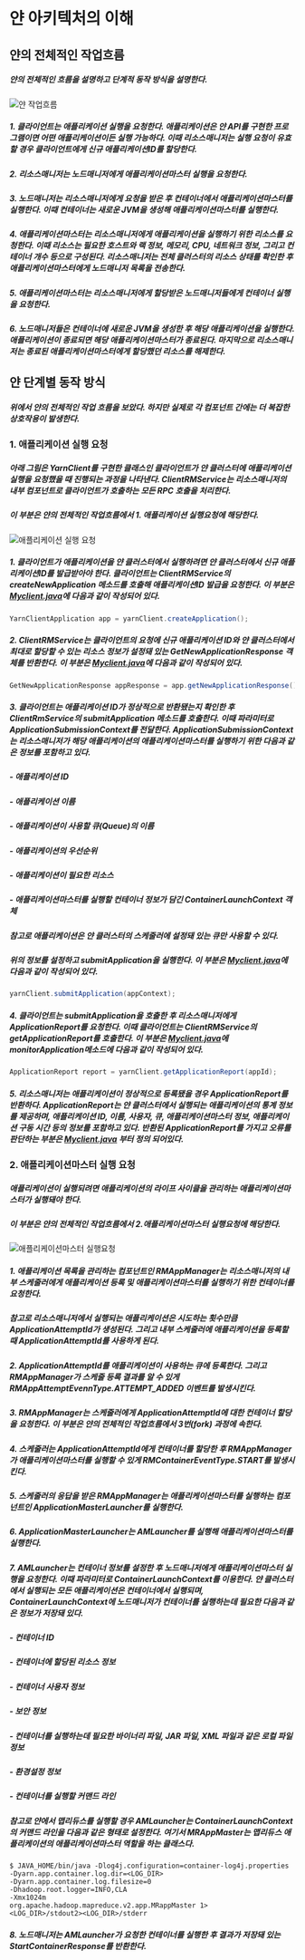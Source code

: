 # 얀 아키텍처의 이해
## 얀의 전체적인 작업흐름
##### 얀의 전체적인 흐름을 설명하고 단계적 동작 방식을 설명한다.
![얀 작업흐름](https://github.com/googolhkl/TIL/blob/master/hadoop2/yarn/architecture/YarnWorkflow.png)

##### 1. 클라이언트는 애플리케이션 실행을 요청한다. 애플리케이션은 얀 API를 구현한 프로그램이면 어떤 애플리케이션이든 실행 가능하다. 이때 리소스매니저는 실행 요청이 유효할 경우 클라이언트에게 신규 애플리케이션ID를 할당한다.
##### 2. 리소스매니저는 노드매니저에게 애플리케이션마스터 실행을 요청한다.
##### 3. 노드매니저는 리소스매니저에게 요청을 받은 후 컨테이너에서 애플리케이션마스터를 실행한다. 이때 컨테이너는 새로운 JVM을 생성해 애플리케이션마스터를 실행한다.
##### 4. 애플리케이션마스터는 리소스매니저에게 애플리케이션을 실행하기 위한 리소스를 요청한다. 이때 리소스는 필요한 호스트와 랙 정보, 메모리, CPU, 네트워크 정보, 그리고 컨테이너 개수 등으로 구성된다. 리소스매니저는 전체 클러스터의 리소스 상태를 확인한 후 애플리케이션마스터에게 노드매니저 목록을 전송한다.
##### 5. 애플리케이션마스터는 리소스매니저에게 할당받은 노드매니저들에게 컨테이너 실행을 요청한다.
##### 6. 노드매니저들은 컨테이너에 새로운 JVM을 생성한 후 해당 애플리케이션을 실행한다. 애플리케이션이 종료되면 해당 애플리케이션마스터가 종료된다. 마지막으로 리소스매니저는 종료된 애플리케이션마스터에게 할당했던 리소스를 해제한다.

## 얀 단계별 동작 방식
##### 위에서 얀의 전체적인 작업 흐름을 보았다. 하지만 실제로 각 컴포넌트 간에는 더 복잡한 상호작용이 발생한다.  
### 1. 애플리케이션 실행 요청
##### 아래 그림은 YarnClient를 구현한 클래스인 클라이언트가 얀 클러스터에 애플리케이션 실행을 요청했을 때 진행되는 과정을 나타낸다. ClientRMService는 리소스매니저의 내부 컴포넌트로 클라이언트가 호출하는 모든 RPC 호출을 처리한다.
##### 이 부분은 얀의 전체적인 작업흐름에서 1. 애플리케이션 실행요청에 해당한다.
![애플리케이션 실행 요청](https://github.com/googolhkl/TIL/blob/master/hadoop2/yarn/architecture/ApplicationExecutingRequest.png)

#####  1. 클라이언트가 애플리케이션을 얀 클러스터에서 실행하려면 얀 클러스터에서 신규 애플리케이션ID를 발급받아야 한다. 클라이언트는 ClientRMService의 createNewApplication 메소드를 호출해 애플리케이션ID 발급을 요청한다. 이 부분은 [Myclient.java](https://github.com/googolhkl/TIL/blob/master/hadoop2/yarn/application/com/hkl/hadoop/yarn/examples/MyClient.java#L185)에 다음과 같이 작성되어 있다.

```java
YarnClientApplication app = yarnClient.createApplication();
```

##### 2. ClientRMService는 클라이언트의 요청에 신규 애플리케이션 ID와 얀 클러스터에서 최대로 할당할 수 있는 리소스 정보가 설정돼 있는 GetNewApplicationResponse 객체를 반환한다. 이 부분은 [Myclient.java](https://github.com/googolhkl/TIL/blob/master/hadoop2/yarn/application/com/hkl/hadoop/yarn/examples/MyClient.java#L186)에 다음과 같이 작성되어 있다.

```java
GetNewApplicationResponse appResponse = app.getNewApplicationResponse();
```

##### 3. 클라이언트는 애플리케이션 ID가 정상적으로 반환됐는지 확인한 후 ClientRmService의 submitApplication 메소드를 호출한다. 이때 파라미터로 ApplicationSubmissionContext를 전달한다. ApplicationSubmissionContext는 리소스매니저가 해당 애플리케이션의 애플리케이션마스터를 실행하기 위한 다음과 같은 정보를 포함하고 있다.
##### - 애플리케이션 ID
##### - 애플리케이션 이름
##### - 애플리케이션이 사용할 큐(Queue)의 이름
##### - 애플리케이션의 우선순위
##### - 애플리케이션이 필요한 리소스
##### - 애플리케이션마스터를 실행할 컨테이너 정보가 담긴 ContainerLaunchContext 객체
##### 참고로 애플리케이션은 얀 클러스터의 스케줄러에 설정돼 있는 큐만 사용할 수 있다.
##### 위의 정보를 설정하고 submitApplication을 실행한다. 이 부분은 [Myclient.java](https://github.com/googolhkl/TIL/blob/master/hadoop2/yarn/application/com/hkl/hadoop/yarn/examples/MyClient.java#L234)에 다음과 같이 작성되어 있다.

```java
yarnClient.submitApplication(appContext);
```


##### 4. 클라이언트는 submitApplication을 호출한 후 리소스매니저에게 ApplicationReport를 요청한다. 이때 클라이언트는 ClientRMService의 getApplicationReport를 호출한다. 이 부분은 [Myclient.java](https://github.com/googolhkl/TIL/blob/master/hadoop2/yarn/application/com/hkl/hadoop/yarn/examples/MyClient.java#L379)에 monitorApplication메소드에 다음과 같이 작성되어 있다.

```java
ApplicationReport report = yarnClient.getApplicationReport(appId);
```

##### 5. 리소스매니저는 애플리케이션이 정상적으로 등록됐을 경우 ApplicationReport를 반환하다. ApplicationReport는 얀 클러스터에서 실행되는 애플리케이션의 통계 정보를 제공하며, 애플리케이션 ID, 이름, 사용자, 큐, 애플리케이션마스터 정보, 애플리케이션 구동 시간 등의 정보를 포함하고 있다. 반환된 ApplicationReport를 가지고 오류를 판단하는 부분은 [Myclient.java](https://github.com/googolhkl/TIL/blob/master/hadoop2/yarn/application/com/hkl/hadoop/yarn/examples/MyClient.java#L382) 부터 정의 되어있다.


### 2. 애플리케이션마스터 실행 요청
##### 애플리케이션이 실행되려면 애플리케이션의 라이프 사이클을 관리하는 애플리케이션마스터가 실행돼야 한다.
##### 이 부분은 얀의 전체적인 작업흐름에서 2.애플리케이션마스터 실행요청에 해당한다.
![애플리케이션마스터 실행요청](https://github.com/googolhkl/TIL/blob/master/hadoop2/yarn/architecture/ApplicationMasterExecutingRequest.png)


##### 1. 애플리케이션 목록을 관리하는 컴포넌트인 RMAppManager는 리소스매니저의 내부 스케줄러에게 애플리케이션 등록 및 애플리케이션마스터를 실행하기 위한 컨테이너를 요청한다. 
##### 참고로 리소스매니저에서 실행되는 애플리케이션은 시도하는 횟수만큼 ApplicationAttemptId가 생성된다. 그리고 내부 스케줄러에 애플리케이션을 등록할 때 ApplicationAttemptId를 사용하게 된다.

##### 2. ApplicationAttemptId를 애플리케이션이 사용하는 큐에 등록한다. 그리고 RMAppManager가 스케줄 등록 결과를 알 수 있게 RMAppAttemptEvennType.ATTEMPT_ADDED 이벤트를 발생시킨다.

##### 3. RMAppManager는 스케줄러에게 ApplicationAttemptId에 대한 컨테이너 할당을 요청한다. 이 부분은 얀의 전체적인 작업흐름에서 3번(fork) 과정에 속한다.
##### 4. 스케줄러는 ApplicationAttemptId에게 컨테이너를 할당한 후 RMAppManager가 애플리케이션마스터를 실행할 수 있게 RMContainerEventType.START를 발생시킨다.
##### 5. 스케줄러의 응답을 받은 RMAppManager는 애플리케이션마스터를 실행하는 컴포넌트인 ApplicationMasterLauncher를 실행한다.
##### 6. ApplicationMasterLauncher는 AMLauncher를 실행해 애플리케이션마스터를 실행한다. 
##### 7. AMLauncher는 컨테이너 정보를 설정한 후 노드매니저에게 애플리케이션마스터 실행을 요청한다. 이때 파라미터로 ContainerLaunchContext를 이용한다. 얀 클러스터에서 실행되는 모든 애플리케이션은 컨테이너에서 실행되며, ContainerLaunchContext에 노드매니저가 컨테이너를 실행하는데 필요한 다음과 같은 정보가 저장돼 있다.
##### - 컨테이너 ID
##### - 컨테이너에 할당된 리소스 정보
##### - 컨테이너 사용자 정보
##### - 보안 정보
##### - 컨테이너를 실행하는데 필요한 바이너리 파일, JAR 파일, XML 파일과 같은 로컬 파일 정보
##### - 환경설정 정보
##### - 컨테이너를 실행할 커맨드 라인
##### 참고로 얀에서 맵리듀스를 실행할 경우 AMLauncher는 ContainerLaunchContext의 커맨드 라인을 다음과 같은 형태로 설정한다. 여기서 MRAppMaster는 맵리듀스 애플리케이션의 애플리케이션마스터 역할을 하는 클래스다.
```
$ JAVA_HOME/bin/java -Dlog4j.configuration=container-log4j.properties -Dyarn.app.container.log.dir=<LOG_DIR>
-Dyarn.app.container.log.filesize=0
-Dhadoop.root.logger=INFO,CLA
-Xmx1024m
org.apache.hadoop.mapreduce.v2.app.MRappMaster 1>
<LOG_DIR>/stdout2><LOG_DIR>/stderr
```

##### 8. 노드매니저는 AMLauncher가 요청한 컨테이너를 실행한 후 결과가 저장돼 있는 StartContainerResponse를 반환한다.


